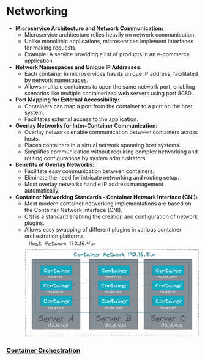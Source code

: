 # Networking

- **Microservice Architecture and Network Communication:**
    - Microservice architecture relies heavily on network communication.
    - Unlike monolithic applications, microservices implement interfaces for making requests.
    - Example: A service providing a list of products in an e-commerce application.
- **Network Namespaces and Unique IP Addresses:**
    - Each container in microservices has its unique IP address, facilitated by network namespaces.
    - Allows multiple containers to open the same network port, enabling scenarios like multiple containerized web servers using port 8080.
- **Port Mapping for External Accessibility:**
    - Containers can map a port from the container to a port on the host system.
    - Facilitates external access to the application.
- **Overlay Networks for Inter-Container Communication:**
    - Overlay networks enable communication between containers across hosts.
    - Places containers in a virtual network spanning host systems.
    - Simplifies communication without requiring complex networking and routing configurations by system administrators.
- **Benefits of Overlay Networks:**
    - Facilitate easy communication between containers.
    - Eliminate the need for intricate networking and routing setup.
    - Most overlay networks handle IP address management automatically.
- **Container Networking Standards - Container Network Interface (CNI):**
    - Most modern container networking implementations are based on the Container Network Interface (CNI).
    - CNI is a standard enabling the creation and configuration of network plugins.
    - Allows easy swapping of different plugins in various container orchestration platforms.
![Container Network](../images/networking.png)

### [**Container Orchestration**](https://kevinsulatra.github.io/k8snotes/kcna_notes/container_orchestration/container_orchestration.html)
